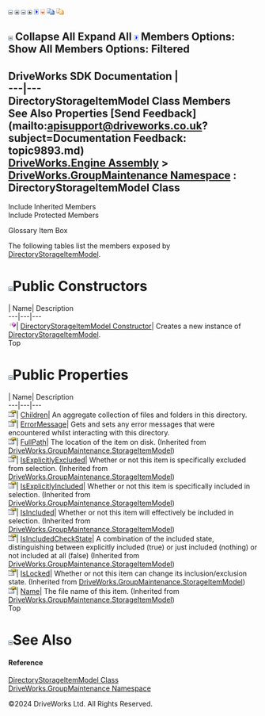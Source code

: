 ![](dotnetimages/collapse.gif) ![](dotnetimages/expand.gif) ![](dotnetimages/collapse.gif) ![](dotnetimages/expand.gif) ![](dotnetimages/drpdown.gif) ![](dotnetimages/drpdown_orange.gif) ![](dotnetimages/copycode.gif) ![](dotnetimages/copycodeHighlight.gif)

![](dotnetimages/collapse.gif) Collapse All Expand All ![](dotnetimages/drpdown.gif) Members Options: Show All  Members Options: Filtered   
---  
DriveWorks SDK Documentation  |   
---|---  
DirectoryStorageItemModel Class Members   
See Also Properties [Send Feedback](mailto:apisupport@driveworks.co.uk?subject=Documentation Feedback: topic9893.md)  
[DriveWorks.Engine Assembly](topic2156.md) > [DriveWorks.GroupMaintenance Namespace](topic9628.md) : DirectoryStorageItemModel Class  
---  
  
Include Inherited Members    
Include Protected Members  


Glossary Item Box

The following tables list the members exposed by [DirectoryStorageItemModel](topic9893.md).

# ![](dotnetimages/collapse.gif)Public Constructors

| Name| Description  
---|---|---  
![Public Constructor](dotnetimages/publicConstructor.gif)| [DirectoryStorageItemModel Constructor](topic9899.md)| Creates a new instance of [DirectoryStorageItemModel](topic9893.md).   
Top

# ![](dotnetimages/collapse.gif)Public Properties

| Name| Description  
---|---|---  
![Public Property](dotnetimages/publicProperty.gif)| [Children](topic9900.md)| An aggregate collection of files and folders in this directory.   
![Public Property](dotnetimages/publicProperty.gif)| [ErrorMessage](topic9901.md)| Gets and sets any error messages that were encountered whilst interacting with this directory.   
![Public Property](dotnetimages/publicProperty.gif)| [FullPath](topic9999.md)| The location of the item on disk. (Inherited from [DriveWorks.GroupMaintenance.StorageItemModel](topic9992.md))  
![Public Property](dotnetimages/publicProperty.gif)| [IsExplicitlyExcluded](topic10000.md)| Whether or not this item is specifically excluded from selection. (Inherited from [DriveWorks.GroupMaintenance.StorageItemModel](topic9992.md))  
![Public Property](dotnetimages/publicProperty.gif)| [IsExplicitlyIncluded](topic10001.md)| Whether or not this item is specifically included in selection. (Inherited from [DriveWorks.GroupMaintenance.StorageItemModel](topic9992.md))  
![Public Property](dotnetimages/publicProperty.gif)| [IsIncluded](topic10002.md)| Whether or not this item will effectively be included in selection. (Inherited from [DriveWorks.GroupMaintenance.StorageItemModel](topic9992.md))  
![Public Property](dotnetimages/publicProperty.gif)| [IsIncludedCheckState](topic10003.md)| A combination of the included state, distinguishing between explicitly included (true) or just included (nothing) or not included at all (false) (Inherited from [DriveWorks.GroupMaintenance.StorageItemModel](topic9992.md))  
![Public Property](dotnetimages/publicProperty.gif)| [IsLocked](topic10004.md)| Whether or not this item can change its inclusion/exclusion state. (Inherited from [DriveWorks.GroupMaintenance.StorageItemModel](topic9992.md))  
![Public Property](dotnetimages/publicProperty.gif)| [Name](topic10005.md)| The file name of this item. (Inherited from [DriveWorks.GroupMaintenance.StorageItemModel](topic9992.md))  
Top

# ![](dotnetimages/collapse.gif)See Also

#### Reference

[DirectoryStorageItemModel Class](topic9893.md)   
[DriveWorks.GroupMaintenance Namespace](topic9628.md)

©2024 DriveWorks Ltd. All Rights Reserved.
